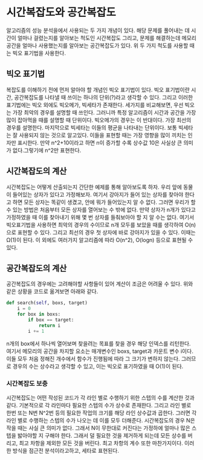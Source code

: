 # 시간복잡도와 공간복잡도

알고리즘의 성능 분석을에서 사용되는 두 가지 개념이 있다. 해당 문제를 풀어내는 데 시간이 얼마나 걸렸는지를 알아보는 척도인 시간복잡도 그리고, 문제를 해결하는데 메모리 공간을 얼마나 사용했는지를 알아보는 공간복잡도가 있다. 위 두 가지 척도를 사용할 때는 빅오 표기법을 사용한다.

## 빅오 표기법

복잡도를 이해하기 전에 먼저 알아야 할 개념인 빅오 표기법이 있다. 빅오 표기법이란 시간, 공간복잡도를 나타낼 때 쓰이는 하나의 단위(?)라고 생각할 수 있다. 그리고 이러한 표기법에는 빅오 외에도 빅오메가, 빅세타가 존재한다. 세가지를 비교해보면, 우선 빅오는 가장 최악의 경우를 설명할 때 쓰인다. 그러니까 특정 알고리즘이 시간과 공간을 가장 많이 잡아먹을 때를 설명할 때 단위이다. 빅오메가의 경우는 이 반대이다. 가장 최선의 경우를 설명한다. 마지막으로 빅세타는 이들의 평균을 나타내는 단위이다. 보통 빅세타는 잘 사용되지 않는 것으로 알고있다. 이들을 표현할 때는 가장 영향을 많이 끼치는 인자만 표시한다. 만약 n^2+10이라고 하면 n이 증가할 수록 상수값 10은 사실상 큰 의미가 없다.그렇기에 n^2만 표현한다.

## 시간복잡도의 계산

시간복잡도는 어떻게 산출되는지 간단한 예제를 통해 알아보도록 하자. 우리 앞에 동물이 들어있는 상자가 있다고 가정해보자. 여기서 강아지가 들어 있는 상자를 찾아야 한다고 하면 모든 상자는 똑같이 생겼고, 안에 뭐가 들어있는지 알 수 없다. 그러면 우리가 할 수 있는 방법은 처음부터 모든 상자를 열어보는 수 밖에 없다. 만약 상자가 n개가 있다고 가정하였을 때 이를 찾아내기 위해 몇 번 상자를 들춰보아야 할 지 알 수는 없다. 여기서 빅오표기법을 사용하면 최악의 경우의 수이므로 n개 모두를 보았을 때를 생각하여 O(n)으로 표현할 수 있다. 그리고 최선의 경우 첫 상자에 바로 강아지가 있을 수 있다. 이때는 Ω(1)이 된다. 이 외에도 여러가지 알고리즘에 따라 O(n^2), O(logn) 등으로 표현될 수 있다.

## 공간복잡도의 계산

공간복잡도의 경우에는 고려해야할 사항들이 있어 계산이 조금은 어려울 수 있다. 위와 같은 상황을 코드로 옮겨보면 아래와 같다.

```python
def search(self, boxs, target)
    i = 0
    for box in boxs:
        if box == target:
            return i
        i += 1
```

n개의 box에서 하나씩 열어보며 찾을려는 목표를 찾을 경우 해당 인덱스를 리턴한다. 여기서 메모리의 공간을 차지할 요소는 매개변수인 boxs, target과 카운트 변수 i이다. 이들 모두 처음 정해진 개수에서 함수가 진행됨에 따라 그 크기가 변하지 않는다. 그러므로 경우의 수는 상수라고 생각할 수 있고, 이는 빅오로 표기하였을 때 O(1)이 된다.

### 시간복잡도 보충

시간복잡도는 어떤 작성된 코드가 각 라인 별로 수행하기 위한 스텝의 수를 계산한 것과 같다. 기본적으로 각 라인마다 필요한 스텝의 수가 상수로 존재한다. 그리고 라인 별로 한번 또는 N번 N^2번 등의 필요한 작업의 크기를 해당 라인 상수값과 곱한다. 그러면 각 라인 별로 수행하는 스텝의 수가 나오는 데 이를 모두 더해준다. 시간복잡도의 경우 N은 작을 때는 사실 큰 의미가 없다. 그래서 N이 무한대로 커진다는 가정하에 얼마나 많은 스텝을 밣아야할 지 구해야 한다. 그래서 덜 필요한 것을 제거하게 되는데 모든 상수를 버리고, 최고 차항을 제외한 모든 것을 버린다. 최고 차항의 계수 또한 마찬가지이다. 이러한 방식을 점근전 분석이라고하고, 세타로 표현된다.